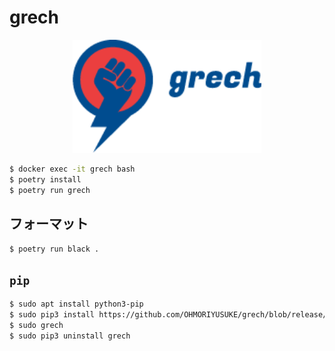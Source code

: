 # grech

<div align="center">
<img width="60%" src="./docs/images/grech_logo.png" alt="logo" title="logo">
</div>

```sh
$ docker exec -it grech bash
$ poetry install
$ poetry run grech
```

## フォーマット

```sh
$ poetry run black .
```

## `pip`

```sh
$ sudo apt install python3-pip
$ sudo pip3 install https://github.com/OHMORIYUSUKE/grech/blob/release/OS_lecture_Support_tool-0.1.0-py3-none-any.whl?raw=true
$ sudo grech
$ sudo pip3 uninstall grech
```
